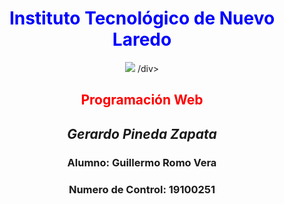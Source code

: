 #  <div style="text-align: center"> <span style="color:blue"> Instituto Tecnológico de Nuevo Laredo </span> </div>

<div>
<p style = 'text-align:center;'>
<img src="http://www.itnuevolaredo.edu.mx/images/resources/Soto/Logo/Logo.png" >
/div>

## <div style="text-align: center"> <span style="color:red"> Programación Web </span>

## <div style="text-align: center"> _Gerardo Pineda Zapata_

### <div style="text-align: center"> Alumno: Guillermo Romo Vera </div>

### <div style="text-align: center">Numero de Control: 19100251 </div>

